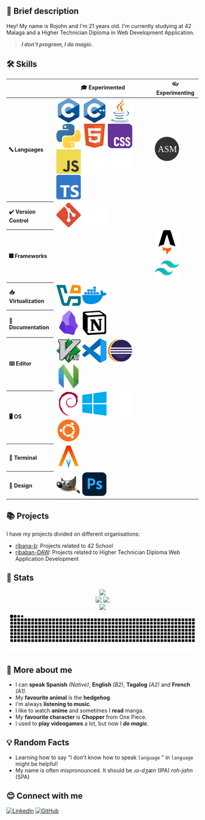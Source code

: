 ## 👋 Brief description

Hey! My name is Rojohn and I'm 21 years old. I'm currently studying at 42 Malaga and a Higher Technician Diploma in Web Development Application.

> ***I don't program, I do magic.***

## 🛠️ Skills

<table>
    <thead>
        <tr>
            <th></th>
            <th>🎓 Experimented</th>
            <th>👓 Experimenting</th>
        </tr>
    </thead>
    <tbody>
        <tr align=left>
            <th>🔤 Languages</th>
            <td>
                <img src="./icons/c.svg"/>
                <img src="./icons/cpp.svg"/>
                <img src="./icons/java.svg"/>
                <img src="./icons/python.svg"/>
                <img src="./icons/html5.svg"/>
                <img src="./icons/css.svg"/>
                <img src="./icons/javascript.svg"/>
                <img src="./icons/bash.svg"/>
                <img src="./icons/rust.svg"/>
                <img src="./icons/typescript.svg"/>
            </td>
            <td>
                <img src="./icons/assembly.svg"/>
            </td>
        </tr>
        <tr align=left>
            <th>✔️ Version Control</th>
            <td>
                <img src="./icons/git.svg" />
                <img src="./icons/github.svg" />
            </td>
            <td>
            </td>
        </tr>
        <tr align=left>
            <th>🎆 Frameworks</th>
            <td></td>
            <td>
                <img src="./icons/astro.svg"/>
                <img src="./icons/tailwindcss.svg"/>
            </td>
        </tr>
        <tr align=left>
            <th>📥 Virtualization</th>
            <td>
                <img src="./icons/virtualbox.svg"/>
                <img src="./icons/docker.svg"/>
            </td>
            <td>
            </td>
        </tr>
        <tr align=left>
            <th>📝 Documentation</th>
            <td>
                <img src="./icons/obsidian.svg"/>
                <img src="./icons/notion.svg"/>
            </td>
            <td>
            </td>
        </tr>
        <tr align=left>
            <th>⌨️ Editor</th>
            <td>
                <img src="./icons/vim.svg" />
                <img src="./icons/vscode.svg" />
                <img src="./icons/eclipse.svg" />
                <img src="./icons/neovim.svg" />
            </td>
            <td>
            </td>
        </tr>
        <tr align=left>
            <th>🖥️ OS</th>
            <td>
                <img src="./icons/debian.svg" />
                <img src="./icons/windows.svg" />
                <img src="./icons/apple.svg" />
                <img src="./icons/ubuntu.svg" />
            </td>
            <td>
            </td>
        </tr>
        <tr align=left>
            <th>🐚 Terminal</th>
            <td>
                <img src="./icons/alacritty.svg"/>
            </td>
            <td>
            </td>
        </tr>
        <tr align=left>
            <th>🐚 Design</th>
            <td>
                <img src="./icons/gimp.svg"/>
                <img src="./icons/photoshop.svg"/>
            </td>
            <td>
            </td>
        </tr>
    </tbody>
</table>

## 📚 Projects

I have my projects divided on different organisations:
- [ribana-b](https://github.com/ribana-b): Projects related to 42 School
- [ribaban-DAW](https://github.com/ribaban-DAW): Projects related to Higher Technician Diploma Web Application Development

## 💯 Stats

<section align=center>
    <div>
        <img src="https://github-profile-trophy.vercel.app/?username=srvariable&no-frame=true&theme=dracula&column=3)](https://github.com/ryo-ma/github-profile-trophy" />    
    </div>
    <span>
        <img src="https://github-readme-stats.vercel.app/api/wakatime?username=srvariable&langs_count=10&layout=compact&theme=dracula&card_width=150)](https://github.com/anuraghazra/github-readme-stats" />
        <img src="https://github-readme-stats.vercel.app/api?username=srvariable&theme=dracula&card_width=150)](https://github.com/anuraghazra/github-readme-stats" />
    </span>
</section>
<section align=center>
    <div>
        <img src="https://komarev.com/ghpvc/?username=srvariable&color=blueviolet&style=flat"/>
    </div>
    <div>
        <img src="https://github.com/SrVariable/SrVariable/blob/output/github-contribution-grid-snake-dark.svg"/>
    </div>
</section>

## 🦔 More about me

- I can **speak Spanish** _(Native)_, **English** _(B2)_, **Tagalog** _(A2)_ and **French** _(A1)_.
- My **favourite animal** is the **hedgehog**.
- I'm always **listening to music**.
- I like to watch **anime** and sometimes I **read** manga.
- My **favourite character** is **Chopper** from One Piece.
- I used to **play videogames** a lot, but now I _**do magic**_.

## 💡 Random Facts

- Learning how to say "I don't know how to speak `language` " in `language` might be helpful!
- My name is often mispronounced. It should be _ɹɑ-dʒæn_ (IPA) _roh-jahn_ (SPA)

## 😊 Connect with me

[![LinkedIn](https://img.shields.io/badge/LinkedIn-0d1117?style=for-the-badge&logo=LinkedIn&logoColor=white&labelColor=0483c7&color=005a8a)](https://www.linkedin.com/in/ribanab/)
[![GitHub](https://img.shields.io/badge/GitHub-0d1117?style=for-the-badge&logo=GitHub&logoColor=white&labelColor=232323&color=1b1b1b)](https://github.com/SrVariable)
